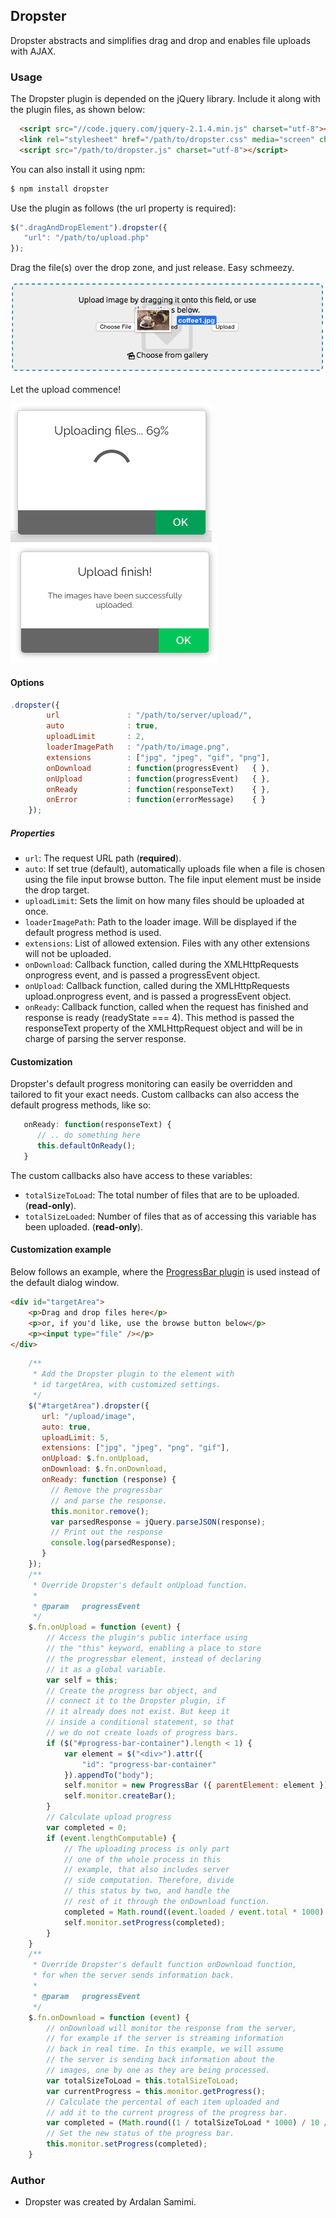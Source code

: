 ## Dropster
Dropster abstracts and simplifies drag and drop and enables file uploads with AJAX.

### Usage
The Dropster plugin is depended on the jQuery library. Include it along with the plugin files, as shown below:
```html
  <script src="//code.jquery.com/jquery-2.1.4.min.js" charset="utf-8"></script>
  <link rel="stylesheet" href="/path/to/dropster.css" media="screen" charset="utf-8">
  <script src="/path/to/dropster.js" charset="utf-8"></script>
```
You can also install it using npm:
```bash
$ npm install dropster
```
Use the plugin as follows (the url property is required):
```js
$(".dragAndDropElement").dropster({
   "url": "/path/to/upload.php"
});
```
Drag the file(s) over the drop zone, and just release. Easy schmeezy.

![Screenshot](https://raw.githubusercontent.com/pkrll/Dropster/master/screenshot.png)

Let the upload commence!

![Screenshot](https://raw.githubusercontent.com/pkrll/Dropster/master/screenshot-1.png)
![Screenshot](https://raw.githubusercontent.com/pkrll/Dropster/master/screenshot-2.png)

#### Options
```js
.dropster({
        url               : "/path/to/server/upload/",
        auto              : true,
        uploadLimit       : 2,
        loaderImagePath   : "/path/to/image.png",
        extensions        : ["jpg", "jpeg", "gif", "png"],
        onDownload        : function(progressEvent)   { },
        onUpload          : function(progressEvent)   { },
        onReady           : function(responseText)    { },
        onError           : function(errorMessage)    { }
    });
```
##### Properties
* `url`: The request URL path (**required**).
* `auto`: If set true (default), automatically uploads file when a file is chosen using the file input browse button. The file input element must be inside the drop target.
* `uploadLimit`: Sets the limit on how many files should be uploaded at once.
* `loaderImagePath`: Path to the loader image. Will be displayed if the default progress method is used.
* `extensions`: List of allowed extension. Files with any other extensions will not be uploaded.
* `onDownload`: Callback function, called during the XMLHttpRequests onprogress event, and is passed a progressEvent object.
* `onUpload`: Callback function, called during the XMLHttpRequests upload.onprogress event, and is passed a progressEvent object.
* `onReady`: Callback function, called when the request has finished and response is ready (readyState === 4). This method is passed the responseText property of the XMLHttpRequest object and will be in charge of parsing the server response.

#### Customization
Dropster's default progress monitoring can easily be overridden and tailored to fit your exact needs. Custom callbacks can also access the default progress methods, like so:
```js
   onReady: function(responseText) {
      // .. do something here
      this.defaultOnReady();
   }
```
The custom callbacks also have access to these variables:
* `totalSizeToLoad`: The total number of files that are to be uploaded. (**read-only**).
* `totalSizeLoaded`: Number of files that as of accessing this variable has been uploaded. (**read-only**).

#### Customization example
Below follows an example, where the [ProgressBar plugin](https://github.com/pkrll/JavaScript/tree/master/Progressbar) is used instead of the default dialog window.
```html
<div id="targetArea">
    <p>Drag and drop files here</p>
    <p>or, if you'd like, use the browse button below</p>
    <p><input type="file" /></p>
</div>
```
```js
    /**
     * Add the Dropster plugin to the element with
     * id targetArea, with customized settings.
     */
    $("#targetArea").dropster({
       url: "/upload/image",
       auto: true,
       uploadLimit: 5,
       extensions: ["jpg", "jpeg", "png", "gif"],
       onUpload: $.fn.onUpload,
       onDownload: $.fn.onDownload,
       onReady: function (response) {
         // Remove the progressbar
         // and parse the response.
         this.monitor.remove();
         var parsedResponse = jQuery.parseJSON(response);
         // Print out the response
         console.log(parsedResponse);
       }
    });
    /**
     * Override Dropster's default onUpload function.
     *
     * @param   progressEvent
     */
    $.fn.onUpload = function (event) {
        // Access the plugin's public interface using
        // the "this" keyword, enabling a place to store
        // the progressbar element, instead of declaring
        // it as a global variable.
        var self = this;
        // Create the progress bar object, and
        // connect it to the Dropster plugin, if
        // it already does not exist. But keep it
        // inside a conditional statement, so that
        // we do not create loads of progress bars.
        if ($("#progress-bar-container").length < 1) {
            var element = $("<div>").attr({
                "id": "progress-bar-container"
            }).appendTo("body");
            self.monitor = new ProgressBar ({ parentElement: element });
            self.monitor.createBar();
        }
        // Calculate upload progress
        var completed = 0;
        if (event.lengthComputable) {
            // The uploading process is only part
            // one of the whole process in this
            // example, that also includes server
            // side computation. Therefore, divide
            // this status by two, and handle the
            // rest of it through the onDownload function.
            completed = Math.round((event.loaded / event.total * 1000) / 10 / 2);
            self.monitor.setProgress(completed);
        }
    }
    /**
     * Override Dropster's default function onDownload function,
     * for when the server sends information back.
     *
     * @param   progressEvent
     */
    $.fn.onDownload = function (event) {
        // onDownload will monitor the response from the server,
        // for example if the server is streaming information
        // back in real time. In this example, we will assume
        // the server is sending back information about the
        // images, one by one as they are being processed.
        var totalSizeToLoad = this.totalSizeToLoad;
        var currentProgress = this.monitor.getProgress();
        // Calculate the percental of each item uploaded and
        // add it to the current progress of the progress bar.
        var completed = (Math.round((1 / totalSizeToLoad * 1000) / 10 / 2) + currentProgress);
        // Set the new status of the progress bar.
        this.monitor.setProgress(completed);
    }
```
### Author
* Dropster was created by Ardalan Samimi.
